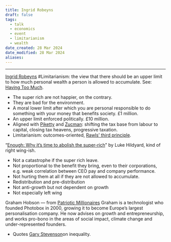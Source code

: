 ```yaml
---
title: Ingrid Robeyns
draft: false
tags:
  - talk
  - economics
  - event
  - limitarianism
  - wealth
date_created: 28 Mar 2024
date_modified: 28 Mar 2024
aliases:
---
```

---

[Ingrid Robeyns](https://en.wikipedia.org/wiki/Ingrid_Robeyns)
#Limitarianism: the view that there should be an upper limit  to how much personal wealth a person is allowed to accumulate. See: [Having Too Much](https://www.uu.nl/en/publication/having-too-much-philosophical-essays-on-limitarianism).
- The super rich are not happier, on the contrary.
- They are bad for the environment.
- A moral lower limit after which you are personal responsible to do something with your money that benefits society. £1 million.
- An upper limit enforced politically. £10 million.
- Aligned with [Piketty](https://en.wikipedia.org/wiki/Thomas_Piketty) and [Zucman](https://gabriel-zucman.eu/): shifting the tax base from labour to capital, closing tax heavens, progressive taxation.
- Limitarianism: outcomes-oriented, [Rawls’ third principle](https://plato.stanford.edu/entries/rawls/).

“[Enough: Why it’s time to abolish the super-rich](https://highpaycentre.org/enough-why-its-time-to-abolish-the-super-rich/)” by Luke Hildyard, kind of right wing-ish.

- Not a catastrophe if the super rich leave.
- Not proportional to the benefit they bring, even to their corporations, e.g. weak correlation between CEO pay and company performance.
- Not hurting them at all if they are not allowed to accumulate.
- Redistribution and pre-distribution
- Not anti-growth but not dependent on growth
- Not especially left wing

Graham Hobson ― from [Patriotic Millionaires](https://patrioticmillionaires.uk/who-we-are)
Graham is a technologist who founded Photobox in 2000, growing it to become Europe’s largest personalisation company. He now advises on growth and entrepreneurship, and works pro-bono in the areas of social impact, climate change and under-represented founders.
- Quotes [Gary Stevenson](https://www.theguardian.com/books/2024/feb/22/the-trading-game-by-gary-stevenson-review-cashing-out)on inequality.
